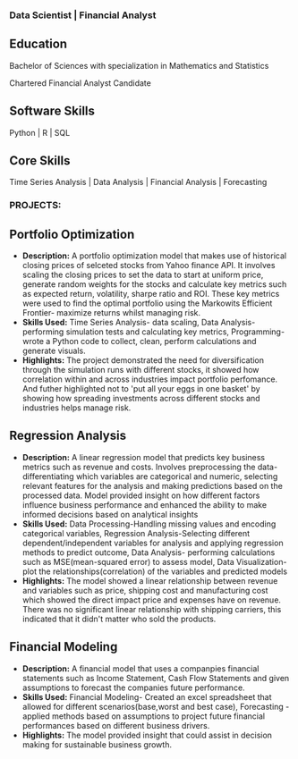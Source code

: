 ### Data Scientist | Financial Analyst

## Education
Bachelor of Sciences with specialization in Mathematics and Statistics

Chartered Financial Analyst Candidate

## Software Skills
Python | R | SQL

## Core Skills
Time Series Analysis | Data Analysis | 
Financial Analysis | Forecasting

### **PROJECTS:**

## Portfolio Optimization

- **Description:**  A portfolio optimization model that makes use of historical closing prices of selceted stocks from Yahoo finance API. It involves scaling the closing prices to set                        the data to start at uniform price, generate random weights for the stocks and calculate key metrics such as expected return, volatility, sharpe ratio and ROI. These                      key metrics were used to find the optimal portfolio using the Markowits Efficient Frontier- maximize returns whilst managing risk.
- **Skills Used:**  Time Series Analysis- data scaling, Data Analysis- performing simulation tests and calculating key metrics, Programming- wrote a Python code to collect, clean,                            perform calculations and generate visuals.
- **Highlights:**   The project demonstrated the need for diversification through the simulation runs with different stocks, it showed how correlation within and across industries impact                     portfolio perfomance. And futher highlighted not to 'put all your eggs in one basket' by showing how spreading investments across different stocks and industries                          helps manage risk.

## Regression Analysis

- **Description:** A linear regression model that predicts key business metrics such as revenue and costs. Involves preprocessing the data-differentiating which variables are categorical                    and numeric, selecting relevant features for the analysis and making predictions based on the processed data. Model provided insight on how different factors influence                    business performance and enhanced the ability to make informed decisions based on analytical insights
- **Skills Used:** Data Processing-Handling missing values and encoding categorical variables, Regression Analysis-Selecting different dependent/independent variables for analysis and                       applying regression methods to predict outcome, Data Analysis- performing calculations such as MSE(mean-squared error) to assess model, Data Visualization-plot the                        relationships(correlation) of the variables and predicted models
- **Highlights:** The model showed a linear relationship between revenue and variables such as price, shipping cost and manufacturing cost which showed the direct impact price and                          expenses have on revenue. There was no significant linear relationship with shipping carriers, this indicated that it didn't matter who sold the products. 
## Financial Modeling

- **Description:** A financial model that uses a companpies financial statements such as Income Statement, Cash Flow Statements and given assumptions to forecast the companies future                        performance.
- **Skills Used:** Financial Modeling- Created an excel spreadsheet that allowed for different scenarios(base,worst and best case), Forecasting -applied methods based on assumptions to                      project future financial performances based on different business drivers.
- **Highlights:**  The model provided insight that could assist in decision making for sustainable business growth.
